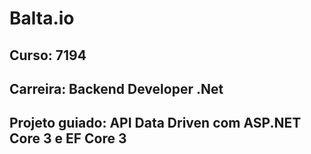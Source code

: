 # Balta.io
## Curso:  7194
## Carreira: Backend Developer .Net
## Projeto guiado:  API Data Driven com ASP.NET Core 3 e EF Core 3
